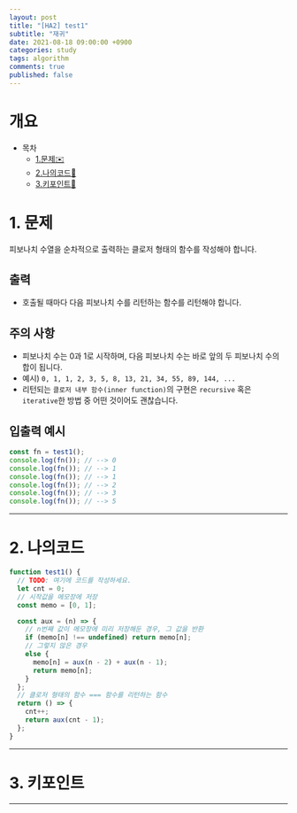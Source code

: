 ```yaml
---
layout: post
title: "[HA2] test1"
subtitle: "재귀"
date: 2021-08-18 09:00:00 +0900
categories: study
tags: algorithm
comments: true
published: false
---
```


# 개요

- 목차
  - [1.문제✉️](#1.문제)
  - [2.나의코드🔖](#2.나의코드)
  - [3.키포인트🔐](#3.키포인트🔑)

# 1. 문제

피보나치 수열을 순차적으로 출력하는 클로저 형태의 함수를 작성해야 합니다.

## 출력

- 호출될 때마다 다음 피보나치 수를 리턴하는 함수를 리턴해야 합니다.

## 주의 사항

- 피보나치 수는 0과 1로 시작하며, 다음 피보나치 수는 바로 앞의 두 피보나치 수의 합이 됩니다.
- 예시) `0, 1, 1, 2, 3, 5, 8, 13, 21, 34, 55, 89, 144, ...`
- 리턴되는 `클로저 내부 함수(inner function)`의 구현은 `recursive` 혹은 `iterative`한 방법 중 어떤 것이어도 괜찮습니다.

## 입출력 예시

```javascript
const fn = test1();
console.log(fn()); // --> 0
console.log(fn()); // --> 1
console.log(fn()); // --> 1
console.log(fn()); // --> 2
console.log(fn()); // --> 3
console.log(fn()); // --> 5
```

---

# 2. 나의코드

```javascript
function test1() {
  // TODO: 여기에 코드를 작성하세요.
  let cnt = 0;
  // 시작값을 메모장에 저장
  const memo = [0, 1];

  const aux = (n) => {
    // n번째 값이 메모장에 미리 저장해둔 경우, 그 값을 반환
    if (memo[n] !== undefined) return memo[n];
    // 그렇지 않은 경우
    else {
      memo[n] = aux(n - 2) + aux(n - 1);
      return memo[n];
    }
  };
  // 클로저 형태의 함수 === 함수를 리턴하는 함수
  return () => {
    cnt++;
    return aux(cnt - 1);
  };
}
```

---

# 3. 키포인트

---
